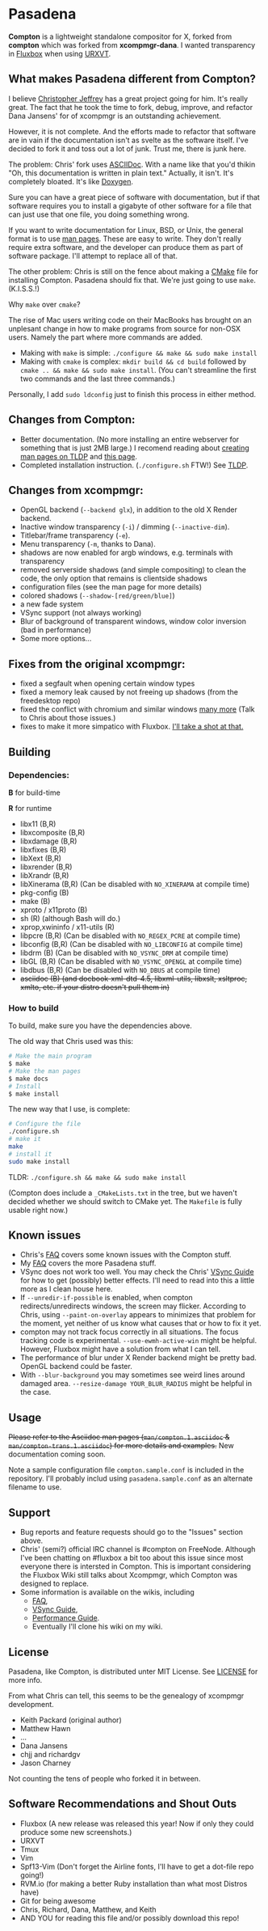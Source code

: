 # Pasadena

__Compton__ is a lightweight standalone compositor for X, forked from __compton__ which was forked from __xcompmgr-dana__.  I wanted transparency in [Fluxbox](http://fluxbox.org/) when using [URXVT](http://software.schmorp.de/pkg/rxvt-unicode.html).

## What makes Pasadena different from Compton?

I believe [Christopher Jeffrey](github.com/chjj) has a great project going for him.  It's really great.
The fact that he took the time to fork, debug, improve, and refactor Dana Jansens' for of xcompmgr is an outstanding achievement.

However, it is not complete.  And the efforts made to refactor that software are in vain if the documentation isn't as svelte as the software itself.  I've decided to fork it and toss out a lot of junk.  Trust me, there is junk here.

The problem: Chris' fork uses [ASCIIDoc](http://asciidoc.org/).  With a name like that you'd thikin "Oh, this documentation is written in plain text."  Actually, it isn't.  It's completely bloated.  It's like [Doxygen](http://www.stack.nl/~dimitri/doxygen/).

Sure you can have a great piece of software with documentation, but if that software requires you to install a gigabyte of other software for a file that can just use that one file, you doing something wrong.

If you want to write documentation for Linux, BSD, or Unix, the general format is to use [man pages](https://en.wikipedia.org/wiki/Man_page).  These are easy to write.  They don't really require extra software, and the developer can produce them as part of software package.  I'll attempt to replace all of that.

The other problem: Chris is still on the fence about making a [CMake](http://www.cmake.org/) file for installing Compton.  Pasadena should fix that.  We're just going to use `make`. (K.I.S.S.!)

Why `make` over `cmake`?

The rise of Mac users writing code on their MacBooks has brought on an unplesant change in how to make programs from source for non-OSX users.  Namely the part where more commands are added.

* Making with `make` is simple: `./configure && make && sudo make install`
* Making with `cmake` is complex: `mkdir build && cd build` followed by `cmake .. && make && sudo make install`. (You can't streamline the first two commands and the last three commands.)

Personally, I add `sudo ldconfig` just to finish this process in either method.

## Changes from Compton:

* Better documentation. (No more installing an entire webserver for something that is just 2MB large.)  I recomend reading about [creating man pages on TLDP](http://www.tldp.org/HOWTO/Man-Page/) and [this page](http://www.linuxhowtos.org/System/creatingman.htm).
* Completed installation instruction. (`./configure.sh` FTW!) See [TLDP](http://www.tldp.org/HOWTO/Software-Building-HOWTO.html).

## Changes from xcompmgr:

* OpenGL backend (`--backend glx`), in addition to the old X Render backend.
* Inactive window transparency (`-i`) / dimming (`--inactive-dim`).
* Titlebar/frame transparency (`-e`).
* Menu transparency (`-m`, thanks to Dana).
* shadows are now enabled for argb windows, e.g. terminals with transparency
* removed serverside shadows (and simple compositing) to clean the code,
  the only option that remains is clientside shadows
* configuration files (see the man page for more details)
* colored shadows (`--shadow-[red/green/blue]`)
* a new fade system
* VSync support (not always working)
* Blur of background of transparent windows, window color inversion (bad in performance)
* Some more options...

## Fixes from the original xcompmgr:

* fixed a segfault when opening certain window types
* fixed a memory leak caused by not freeing up shadows (from the freedesktop repo)
* fixed the conflict with chromium and similar windows [many more](https://github.com/chjj/compton/issues) (Talk to Chris about those issues.)
* fixes to make it more simpatico with Fluxbox. [I'll take a shot at that.](https://github.com/jrcharney/pasadena/issues)

## Building

### Dependencies:

__B__ for build-time

__R__ for runtime

* libx11 (B,R)
* libxcomposite (B,R)
* libxdamage (B,R)
* libxfixes (B,R)
* libXext (B,R)
* libxrender (B,R)
* libXrandr (B,R)
* libXinerama (B,R) (Can be disabled with `NO_XINERAMA` at compile time)
* pkg-config (B)
* make (B)
* xproto / x11proto (B)
* sh (R)  (although Bash will do.)
* xprop,xwininfo / x11-utils (R)
* libpcre (B,R) (Can be disabled with `NO_REGEX_PCRE` at compile time)
* libconfig (B,R) (Can be disabled with `NO_LIBCONFIG` at compile time)
* libdrm (B) (Can be disabled with `NO_VSYNC_DRM` at compile time)
* libGL (B,R) (Can be disabled with `NO_VSYNC_OPENGL` at compile time)
* libdbus (B,R) (Can be disabled with `NO_DBUS` at compile time)
* ~~asciidoc (B) (and docbook-xml-dtd-4.5, libxml-utils, libxslt, xsltproc, xmlto, etc. if your distro doesn't pull them in)~~

### How to build

To build, make sure you have the dependencies above.

The old way that Chris used was this:
```bash
# Make the main program
$ make
# Make the man pages
$ make docs
# Install
$ make install
```

The new way that I use, is complete:
```bash
# Configure the file
./configure.sh
# make it
make
# install it
sudo make install
```

TLDR: `./configure.sh && make && sudo make install`

(Compton does include a `_CMakeLists.txt` in the tree, but we haven't decided whether we should switch to CMake yet. The `Makefile` is fully usable right now.)

## Known issues

* Chris's [FAQ](https://github.com/chjj/compton/wiki/faq) covers some known issues with the Compton stuff.
* My [FAQ](https://github.com/jrcharney/pasadena/wiki/faq) covers the more Pasadena stuff.
* VSync does not work too well. You may check the Chris' [VSync Guide](https://github.com/chjj/compton/wiki/vsync-guide) for how to get (possibly) better effects.  I'll need to read into this a little more as I clean house here.
* If `--unredir-if-possible` is enabled, when compton redirects/unredirects windows, the screen may flicker. According to Chris, using `--paint-on-overlay` appears to minimizes that problem for the moment, yet neither of us know what causes that or how to fix it yet.
* compton may not track focus correctly in all situations. The focus tracking code is experimental. `--use-ewmh-active-win` might be helpful.  However, Fluxbox might have a solution from what I can tell.
* The performance of blur under X Render backend might be pretty bad. OpenGL backend could be faster.
* With `--blur-background` you may sometimes see weird lines around damaged area. `--resize-damage YOUR_BLUR_RADIUS` might be helpful in the case.

## Usage

~~Please refer to the Asciidoc man pages (`man/compton.1.asciidoc` & `man/compton-trans.1.asciidoc`) for more details and examples.~~ New documentation coming soon.

Note a sample configuration file `compton.sample.conf` is included in the repository.  I'll probably includ using `pasadena.sample.conf` as an alternate filename to use.

## Support
* Bug reports and feature requests should go to the "Issues" section above.
* Chris' (semi?) official IRC channel is #compton on FreeNode.  Although I've been chatting on #fluxbox a bit too about this issue since most everyone there is intersted in Compton.  This is important considering the Fluxbox Wiki still talks about Xcompmgr, which Compton was designed to replace.
* Some information is available on the wikis, including
  * [FAQ](https://github.com/chjj/compton/wiki/faq),
  * [VSync Guide](https://github.com/chjj/compton/wiki/vsync-guide),
  * [Performance Guide](https://github.com/chjj/compton/wiki/perf-guide).
  * Eventually I'll clone his wiki on my wiki.

## License

Pasadena, like Compton, is distributed unter MIT License.  See [LICENSE](https://github.com/jrcharney/pasadena/LICENSE) for more info.

From what Chris can tell, this seems to be the genealogy of xcompmgr development.

* Keith Packard (original author)
* Matthew Hawn
* ...
* Dana Jansens
* chjj and richardgv
* Jason Charney

Not counting the tens of people who forked it in between.

## Software Recommendations and Shout Outs
* Fluxbox (A new release was released this year! Now if only they could produce some new screenshots.)
* URXVT
* Tmux
* Vim
* Spf13-Vim  (Don't forget the Airline fonts, I'll have to get a dot-file repo going!)
* RVM.io  (for making a better Ruby installation than what most Distros have)
* Git for being awesome
* Chris, Richard, Dana, Matthew, and Keith
* AND YOU for reading this file and/or possibly download this repo!
